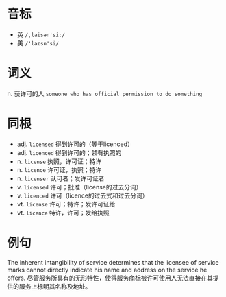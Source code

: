 # 音标

- 英 `/ˌlaisən'siː/`
- 美 `/'laɪsn'si/`

# 词义

n. 获许可的人
`someone who has official permission to do something`

# 同根

- adj. `licensed` 得到许可的（等于licenced）
- adj. `licenced` 得到许可的；领有执照的
- n. `license` 执照，许可证；特许
- n. `licence` 许可证，执照；特许
- n. `licenser` 认可者；发许可证者
- v. `licensed` 许可；批准（license的过去分词）
- v. `licenced` 许可（licence的过去式和过去分词）
- vt. `license` 许可；特许；发许可证给
- vt. `licence` 特许，许可；发给执照

# 例句

The inherent intangibility of service determines that the licensee of service marks cannot directly indicate his name and address on the service he offers.
尽管服务所具有的无形特性，使得服务商标被许可使用人无法直接在其提供的服务上标明其名称及地址。


